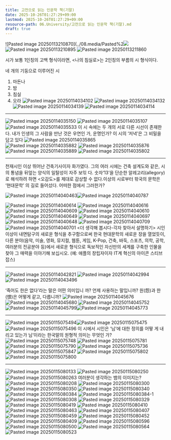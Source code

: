 ```yaml
---
title: 고전으로 읽는 인문학 책(기말)
date: 2025-10-26T01:27:29+09:00
lastmod: 2025-10-26T01:27:29+09:00
resource-path: 06.University/고전으로 읽는 인문학 책(기말).md
draft: true
---
```

![Pasted image 20250113210870](../08.media/Pasted%2![](../08.media/20250113210712.png)
![Pasted image 20250113210895](../08.media/20250113210895.png)
![Pasted image 20250113211860](../08.media/20250113211860.png)

시가 보통 1인칭의 고백 형식이라면, <나의 침실로>는 2인칭의 부름의 시 형식이다.

네 개의 기둥으로 이루어진 시
1. 마돈나
2. 밤 
3. 침실
4. 오라
![Pasted image 20250114034102](../08.media/20250114034102.png)
![Pasted image 20250114034132](../08.media/20250114034132.png)
![Pasted image 20250114034139](../08.media/20250114034139.png)
![Pasted image 20250114034114](../08.media/20250114034114.png)


---
![Pasted image 20250114035150](../08.media/20250114035150.png)
![Pasted image 20250114035107](../08.media/20250114035107.png)
![Pasted image 20250114035533](../08.media/20250114035533.png)
이 시 속에는 두 개의 서로 다른 시선이 존재한다.
내가 인생의 그 사람을 만난 것은 우연인 가, 운명인가? 이 시의 ‘저녁’은 그 비밀을 담고 있다
![Pasted image 20250114035865](../08.media/20250114035865.png)
![Pasted image 20250114035882](../08.media/20250114035882.png)
![Pasted image 20250114035876](../08.media/20250114035876.png)
![Pasted image 20250114035889](../08.media/20250114035889.png)
![Pasted image 20250114035802](../08.media/20250114035802.png)

---

천재시인  이상 뛰어난 건축기사이자 화가였다. 그의 여러 시에는 건축 설계도와 같은, 시 의 통념을 뒤엎는 양식의 일탈성이 자주 보읶 다.
숫자‘13’을 단순한 알레고리(allegory)로 해석하려 하면 <오감도>를 제대로 감상할 수 없다.이상의 시로부터 핚국의 문학은 ‘현대문학’ 의 길로 들어섰다.
어떠한 점에서 그러한가?


![Pasted image 20250114040463](../08.media/20250114040463.png)![Pasted image 20250114040787](../08.media/20250114040787.png)


![Pasted image 20250114040614](../08.media/20250114040614.png)
![Pasted image 20250114040616](../08.media/20250114040616.png)
![Pasted image 20250114040609](../08.media/20250114040609.png)
![Pasted image 20250114040610](../08.media/20250114040610.png)
![Pasted image 20250114040649](../08.media/20250114040649.png)
![Pasted image 20250114040697](../08.media/20250114040697.png)
![Pasted image 20250114040648](../08.media/20250114040648.png)
![Pasted image 20250114040709](../08.media/20250114040709.png)
![Pasted image 20250114040701](../08.media/20250114040701.png)
<더 생각해 봅시다-각자 찾아서 설명하기>
시인 이상이 내면탐구의 새로운 형식을 추구함으로써 한국 현대문학의 새로운 장을 열었듯이, 다른 분야(음악, 미술, 영화, 뮤지컬, 웹툰, 게임, K-Pop, 건축, 바둑, 스포츠, 의학, 공학, 여러분의 전공분야 등)에서 새로운 형식으로 독보적인 자신만의 세계를 구축한 인물을 찾아 그 매력을 이야기해 보십시오. (예: 애플의 창립자이자 IT계 혁신의 아이콘 스티브 잡스)

---

![Pasted image 20250114042821](../08.media/20250114042821.png)
![Pasted image 20250114042994](../08.media/20250114042994.png)![Pasted image 20250114043496](../08.media/20250114043496.png)


‘죽어도 한은 없다’라는 말은 어떤 의미입니 까? 언제 사용하는 말입니까?
원(怨)과 한(恨)은 어떻게 같고, 다릅니까?
![Pasted image 20250114045676](../08.media/20250114045676.png)![Pasted image 20250114045680](../08.media/20250114045680.png)
![Pasted image 20250114045752](../08.media/20250114045752.png)![Pasted image 20250114045799](../08.media/20250114045799.png)![Pasted image 20250114045773](../08.media/20250114045773.png)

---
![Pasted image 20250115075494](../08.media/20250115075494.png)![Pasted image 20250115075475](../08.media/20250115075475.png)
![Pasted image 20250115075496](../08.media/20250115075496.png)
이 시에서 시인은 ‘님’에 대한 정의를 어떻 게 내리고 있는가
님’이라는 한국말의 원형적 의미는 무엇인 가?
![Pasted image 20250115075748](../08.media/20250115075748.png)
![Pasted image 20250115075781](../08.media/20250115075781.png)
![Pasted image 20250115075790](../08.media/20250115075790.png)
![Pasted image 20250115075736](../08.media/20250115075736.png)
![Pasted image 20250115075847](../08.media/20250115075847.png)
![Pasted image 20250115075802](../08.media/20250115075802.png)
![Pasted image 20250115075800](../08.media/20250115075800.png)

---

![Pasted image 20250115080133](../08.media/20250115080133.png)
![Pasted image 20250115080250](../08.media/20250115080250.png)
![Pasted image 20250115080263](../08.media/20250115080263.png)
여러분이 생각하는 뱀의 이미지는?
![Pasted image 20250115080208](../08.media/20250115080208.png)
![Pasted image 20250115080300](../08.media/20250115080300.png)
![Pasted image 20250115080350](../08.media/20250115080350.png)
![Pasted image 20250115080340](../08.media/20250115080340.png)
![Pasted image 20250115080384](../08.media/20250115080384.png)
![Pasted image 20250115080384-1](../08.media/20250115080384-1.png)
![Pasted image 20250115080308](../08.media/20250115080308.png)
![Pasted image 20250115080329](../08.media/20250115080329.png)
![Pasted image 20250115080419](../08.media/20250115080419.png)
![Pasted image 20250115080410](../08.media/20250115080410.png)
![Pasted image 20250115080463](../08.media/20250115080463.png)
![Pasted image 20250115080407](../08.media/20250115080407.png)
![Pasted image 20250115080459](../08.media/20250115080459.png)
![Pasted image 20250115080452](../08.media/20250115080452.png)
![Pasted image 20250115080409](../08.media/20250115080409.png)
![Pasted image 20250115080596](../08.media/20250115080596.png)
![Pasted image 20250115080500](../08.media/20250115080500.png)
![Pasted image 20250115080564](../08.media/20250115080564.png)
![Pasted image 20250115080523](../08.media/20250115080523.png)